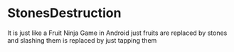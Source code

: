 # StonesDestruction
It is just like a Fruit Ninja Game in Android just fruits are replaced by stones and slashing them is replaced by just tapping them
